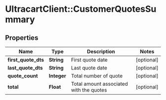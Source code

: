 # UltracartClient::CustomerQuotesSummary

## Properties
Name | Type | Description | Notes
------------ | ------------- | ------------- | -------------
**first_quote_dts** | **String** | First quote date | [optional] 
**last_quote_dts** | **String** | Last quote date | [optional] 
**quote_count** | **Integer** | Total number of quote | [optional] 
**total** | **Float** | Total amount associated with the quotes | [optional] 


